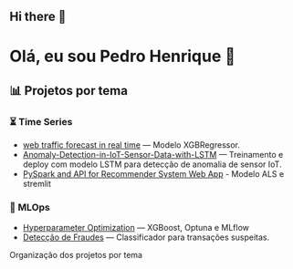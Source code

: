 ## Hi there 👋

# Olá, eu sou Pedro Henrique 👋

## 📊 Projetos por tema

### ⏳ Time Series
- [web traffic forecast in real time](https://github.com/vicensi/web-traffic-forecast-in-real-time/blob/main/Previsão%20de%20Tráfego%20de%20Um%20Web%20Site%20de%20E-Commerce.ipynb) — Modelo XGBRegressor.
- [Anomaly-Detection-in-IoT-Sensor-Data-with-LSTM](https://github.com/vicensi/Anomaly-Detection-in-IoT-Sensor-Data-with-LSTM) — Treinamento e deploy com modelo LSTM para detecção de anomalia de sensor IoT.
- [PySpark and API for Recommender System Web App](https://github.com/vicensi/PySpark-and-API-for-Recommender-System-Web-App) - Modelo ALS e stremlit

### 🤖 MLOps
- [Hyperparameter Optimization]([https://github.com/seu-usuario/classificacao-imagens](https://github.com/vicensi/Hyperparameter-Optimization/blob/main/MLOps%20Stack%20Para%20Otimização%20de%20Hiperparâmetros%20com%20MLflow%20e%20Optuna.ipynb)) — XGBoost, Optuna e MLflow
- [Detecção de Fraudes](https://github.com/seu-usuario/deteccao-fraudes) — Classificador para transações suspeitas.


Organização dos projetos por tema
